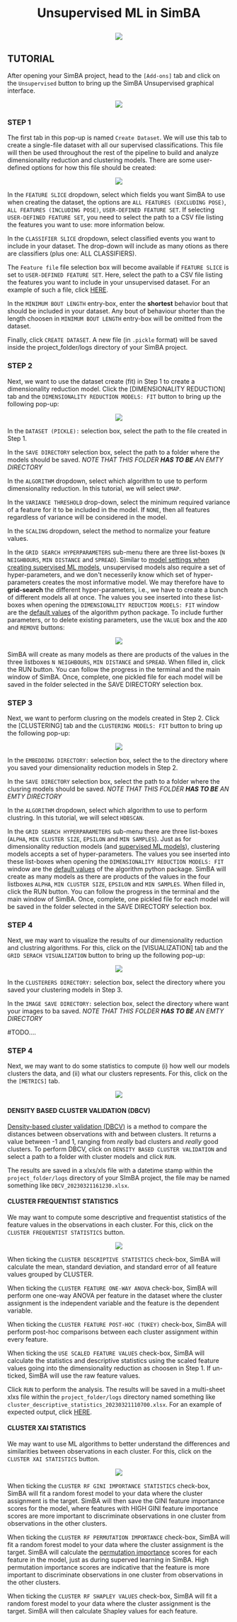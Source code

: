 # <p align="center"> Unsupervised ML in SimBA </p>

<p align="center">
<img src="https://github.com/sgoldenlab/simba/blob/master/images/unsupervised.png" />
</p>




## TUTORIAL 

After opening your SimBA project, head to the `[Add-ons]` tab and click on the `Unsupervised` button to bring up the SimBA Unsupervised graphical interface.

<p align="center">
<img src="https://github.com/sgoldenlab/simba/blob/master/images/unsupervised_0.png" />
</p>

### STEP 1

The first tab in this pop-up is named `Create Dataset`. We will use this tab to create a single-file dataset with all our supervised classifications. 
This file will then be used throughout the rest of the pipeline to build and analyze dimensionality reduction and clustering models. There are some user-defined options for how this file should be created:

<p align="center">
<img src="https://github.com/sgoldenlab/simba/blob/master/images/unsupervised_1.png" />
</p>

In the `FEATURE SLICE` dropdown, select which fields you want SimBA to use when creating the dataset, the options are `ALL FEATURES (EXCLUDING POSE)`, `ALL FEATURES (INCLUDING POSE)`, `USER-DEFINED FEATURE SET`. If selecting `USER-DEFINED FEATURE SET`, you need to select the path to a CSV file listing the features you want to use: more information below. 

In the `CLASSIFIER SLICE` dropdown, select classified events you want to include in your dataset. The drop-down will include as many otions as there are classifiers (plus one: ALL CLASSIFIERS). 

The `Feature file` file selection box will become available if `FEATURE SLICE` is set to `USER-DEFINED FEATURE SET`. Here, select the path to a CSV file listing the features you want to include in your unsupervised dataset. For an example of such a file, click [HERE](https://github.com/sgoldenlab/simba/blob/master/misc/unsupervised_example_x.csv). 

In the `MINIMUM BOUT LENGTH` entry-box, enter the **shortest** behavior bout that should be included in your dataset. Any bout of behaviour shorter than the length choosen in `MINIMUM BOUT LENGTH` entry-box will be omitted from the dataset. 

Finally, click `CREATE DATASET`. A new file (in `.pickle` format) will be saved inside the project_folder/logs directory of your SimBA project. 

### STEP 2

Next, we want to use the dataset create (fit) in Step 1 to create a dimensionality reduction model. Click the [DIMENSIONALITY REDUCTION] tab and the `DIMENSIONALITY REDUCTION MODELS: FIT` button to bring up the following pop-up:

<p align="center">
<img src="https://github.com/sgoldenlab/simba/blob/master/images/unsupervised_2.png" />
</p>

In the `DATASET (PICKLE):` selection box, select the path to the file created in Step 1. 

In the `SAVE DIRECTORY` selection box, select the path to a folder where the models should be saved. *NOTE THAT THIS FOLDER **HAS TO BE** AN EMTY DIRECTORY*

In the `ALGORITHM` dropdown, select which algorithm to use to perform dimensionality reduction. In this tutorial, we will select `UMAP`. 

In the `VARIANCE THRESHOLD` drop-down, select the minimum required variance of a feature for it to be included in the model. If `NONE`, then all features regardless of variance will be considered in the model.  

In the `SCALING` dropdown, select the method to normalize your feature values. 

In the `GRID SEARCH HYPERPARAMETERS` sub-menu there are three list-boxes (`N NEIGHBOURS`, `MIN DISTANCE` and `SPREAD`). Similar to [model settings when creating supervised ML models](https://github.com/sgoldenlab/simba/blob/master/docs/Scenario1.md#step-7-train-machine-model), unsupervised models also require a set of hyper-parameters, and we don't necesserily know which set of hyper-parameters creates the most informative model. We may therefore have to **grid-search** the different hyper-parameters, i.e., we have to create a bunch of different models all at once. The values you see inserted into these list-boxes when opening the `DIMENSIONALITY REDUCTION MODELS: FIT` window are the [default values](https://umap-learn.readthedocs.io/en/latest/parameters.html) of the algorithm python package. To include further parameters, or to delete existing parameters, use the `VALUE` box and the `ADD` and `REMOVE` buttons:

<p align="center">
<img src="https://github.com/sgoldenlab/simba/blob/master/images/unsupervised_4.gif" />
</p>

SimBA will create as many models as there are products of the values in the three listboxes `N NEIGHBOURS`, `MIN DISTANCE` and `SPREAD`. When filled in, click the RUN button. You can follow the progress in the terminal and the main window of SimBA. Once, complete, one pickled file for each model will be saved in the folder selected in the SAVE DIRECTORY selection box. 

### STEP 3

Next, we want to perform clusring on the models created in Step 2. Click the [CLUSTERING] tab and the `CLUSTERING MODELS: FIT` button to bring up the following pop-up:

<p align="center">
<img src="https://github.com/sgoldenlab/simba/blob/master/images/unsupervised_3.png" />
</p>

In the `EMBEDDING DIRECTORY:` selection box, select the to the directory where you saved your dimensionality reduction models in Step 2. 

In the `SAVE DIRECTORY` selection box, select the path to a folder where the clusring models should be saved. *NOTE THAT THIS FOLDER **HAS TO BE** AN EMTY DIRECTORY*

In the `ALGORITHM` dropdown, select which algorithm to use to perform clustring. In this tutorial, we will select `HDBSCAN`. 

In the `GRID SEARCH HYPERPARAMETERS` sub-menu there are three list-boxes (`ALPHA`, `MIN CLUSTER SIZE`, `EPSILON` and `MIN SAMPLES`). Just as for dimensionality reduction models (and [supervised ML models](https://github.com/sgoldenlab/simba/blob/master/docs/Scenario1.md#step-7-train-machine-model)), clustering models accepts a set of hyper-parameters. The values you see inserted into these list-boxes when opening the `DIMENSIONALITY REDUCTION MODELS: FIT` window are the [default values]([https://umap-learn.readthedocs.io/en/latest/parameters.html](https://hdbscan.readthedocs.io/en/latest/parameter_selection.html)) of the algorithm python package. SimBA will create as many models as there are products of the values in the four listboxes `ALPHA`, `MIN CLUSTER SIZE`, `EPSILON` and `MIN SAMPLES`. When filled in, click the RUN button. You can follow the progress in the terminal and the main window of SimBA. Once, complete, one pickled file for each model will be saved in the folder selected in the SAVE DIRECTORY selection box. 

### STEP 4 

Next, we may want to visualize the results of our dimensionality reduction and clustring algorithms. For this, click on the [VISUALIZATION] tab and the `GRID SERACH VISUALIZATION` button to bring up the following pop-up:

<p align="center">
<img src="https://github.com/sgoldenlab/simba/blob/master/images/unsupervised_5.png" />
</p>

In the `CLUSTERERS DIRECTORY:` selection box, select the directory where you saved your clustering models in Step 3.

In the `IMAGE SAVE DIRECTORY:` selection box, select the directory where want your images to ba saved. *NOTE THAT THIS FOLDER **HAS TO BE** AN EMTY DIRECTORY*

#TODO....

### STEP 4 

Next, we may want to do some statistics to compute (i) how well our models clusters the data, and (ii) what our clusters represents.  For this, click on the the `[METRICS]` tab. 

<p align="center">
<img src="https://github.com/sgoldenlab/simba/blob/master/images/unsupervised_5.png" />
</p>

#### DENSITY BASED CLUSTER VALIDATION (DBCV)

[Density-based cluster validation (DBCV)](https://github.com/christopherjenness/DBCV) is a method to compare the distances between observations with and between clusters. It returns a value between -1 and 1, ranging from *really* bad clusters and *really* good clusters. To perform DBCV, click on `DENSITY BASED CLUSTER VALIDATION` and select a path to a folder with cluster models  and click `RUN`. 

The results are saved in a xlxs/xls file with a datetime stamp within the `project_folder/logs` directory of your SImBA project, the file may be named something like `DBCV_20230321161230.xlsx`.

#### CLUSTER FREQUENTIST STATISTICS 

We may want to compute some descriptive and frequentist statistics of the feature values in the observations in each cluster. For this, click on the `CLUSTER FREQUENTIST STATISTICS` button.

<p align="center">
<img src="https://github.com/sgoldenlab/simba/blob/master/images/unsupervised_7.png" />
</p>

When ticking the `CLUSTER DESCRIPTIVE STATISTICS` check-box, SimBA will calculate the mean, standard deviation, and standard error of all feature values grouped by CLUSTER. 

When ticking the `CLUSTER FEATURE ONE-WAY ANOVA` check-box, SimBA will perform one one-way ANOVA per feature in the dataset where the cluster assignment is the independent variable and the feature is the dependent variable. 

When ticking the `CLUSTER FEATURE POST-HOC (TUKEY)` check-box, SimBA will perform post-hoc comparisons between each cluster assignment within every feature. 

When ticking the `USE SCALED FEATURE VALUES` check-box, SimBA will calculate the statistics and descriptive statistics using the scaled feature values going into the dimensionality reduction as choosen in Step 1. If un-ticked, SimBA will use the raw feature values. 

Click `RUN` to perform the analysis. The results will be saved in a multi-sheet xlxs file within the `project_folder/logs` directory named something like `cluster_descriptive_statistics_20230321110700.xlsx`. For an example of expected output, click [HERE](https://github.com/sgoldenlab/simba/blob/master/misc/cluster_descriptive_statistics_20230321110700.xlsx). 

#### CLUSTER XAI STATISTICS

We may want to use ML algorithms to better understand the differences and similarities between observations in each cluster. For this, click on the `CLUSTER XAI STATISTICS` button.

<p align="center">
<img src="https://github.com/sgoldenlab/simba/blob/master/images/unsupervised_8.png" />
</p>

When ticking the `CLUSTER RF GINI IMPORTANCE STATISTICS` check-box, SimBA will fit a random forest model to your data where the cluster assignment is the target. SimBA will then save the GINI feature importance scores for the model, where features with HIGH GINI feature importance scores are more important to discriminate observations in one cluster from observations in the other clusters. 

When ticking the `CLUSTER RF PERMUTATION IMPORTANCE` check-box, SimBA will fit a random forest model to your data where the cluster assignment is the target. SimBA will calculate the [permutation importance](https://github.com/sgoldenlab/simba/blob/master/docs/Scenario1.md#train-predictive-classifiers-settings) scores for each feature in the model, just as during superved learning in SimBA. High permutation importance scores are indicative that the feature is more important to discriminate observations in one cluster from observations in the other clusters. 

When ticking the `CLUSTER RF SHAPLEY VALUES` check-box, SimBA will fit a random forest model to your data where the cluster assignment is the target. SimBA will then calculate Shapley values for each feature. 
















